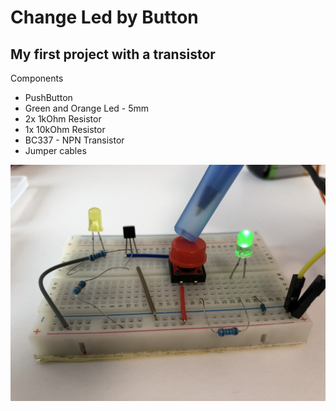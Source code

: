 # Change Led by Button
## My first project with a transistor

Components
* PushButton
* Green and Orange Led - 5mm
* 2x 1kOhm Resistor
* 1x 10kOhm Resistor
* BC337 - NPN Transistor
* Jumper cables

![Image of Yaktocat](https://github.com/RujoiRazvan/led_toggle_with_tranzistor/blob/a81f0d59e185cc9ae96acc29876f01d3175654ff/2.jpg)
